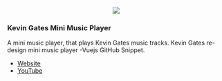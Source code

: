 <p align="center"><img src="https://cloud.4in1telecomdesignstudio.com/wl/?id=0UFlNJiIom7LQoNHPqAnIfHxASGYx0SK"></p>

### Kevin Gates Mini Music Player
A mini music player, that plays Kevin Gates music tracks. 
Kevin Gates re-design mini music player -Vuejs GitHub Snippet.
- [Website](https://designofcp.github.io/Kevin-Gates-mini-music-player/)
- [YouTube](https://www.youtube.com/watch?v=T4zr173mVJ0)
